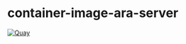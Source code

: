 # container-image-ara-server

[![Quay](https://img.shields.io/badge/Quay-osism%2Fara--server-blue.svg)](https://quay.io/repository/osism/ara-server)
